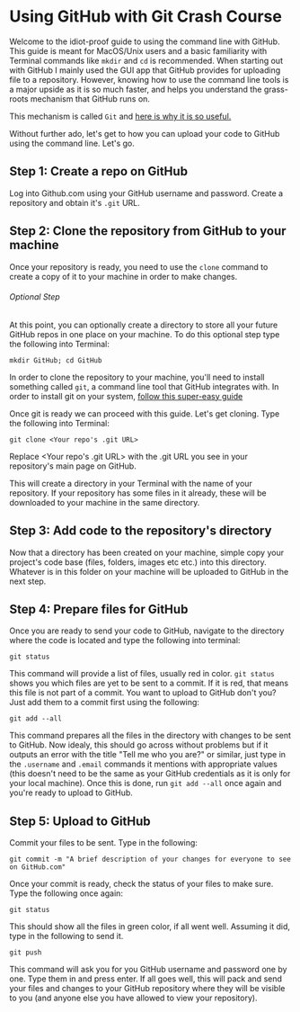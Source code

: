 # Using GitHub with Git Crash Course
Welcome to the idiot-proof guide to using the command line with GitHub. This guide is meant for MacOS/Unix users and a basic familiarity with Terminal commands like `mkdir` and `cd` is recommended. When starting out with GitHub I mainly used the GUI app that GitHub provides for uploading file to a repository. However, knowing how to use the command line tools is a major upside as it is so much faster, and helps you understand the grass-roots mechanism that GitHub runs on.

This mechanism is called `Git` and [here is why it is so useful.](http://blog.robertelder.org/what-is-git/)

Without further ado, let's get to how you can upload your code to GitHub using the command line. Let's go.

## Step 1: Create a repo on GitHub

Log into Github.com using your GitHub username and password. Create a repository and obtain it's `.git` URL.

## Step 2: Clone the repository from GitHub to your machine

Once your repository is ready, you need to use the `clone` command to create a copy of it to your machine in order to make changes.

###### Optional Step
At this point, you can optionally create a directory to store all your future GitHub repos in one place on your machine. To do this optional step type the following into Terminal:

`mkdir GitHub; cd GitHub`

In order to clone the repository to your machine, you'll need to install something called `git`, a command line tool that GitHub integrates with. In order to install git on your system, [follow this super-easy guide](https://gist.github.com/derhuerst/1b15ff4652a867391f03)

Once git is ready we can proceed with this guide. Let's get cloning. Type the following into Terminal:

`git clone <Your repo's .git URL>`

Replace <Your repo's .git URL> with the .git URL you see in your repository's main page on GitHub.

This will create a directory in your Terminal with the name of your repository. If your repository has some files in it already, these will be downloaded to your machine in the same directory.

## Step 3: Add code to the repository's directory

Now that a directory has been created on your machine, simple copy your project's code base (files, folders, images etc etc.) into this directory. Whatever is in this folder on your machine will be uploaded to GitHub in the next step.

## Step 4: Prepare files for GitHub

Once you are ready to send your code to GitHub, navigate to the directory where the code is located and type the following into terminal:

`git status`

This command will provide a list of files, usually red in color. `git status` shows you which files are yet to be sent to a commit. If it is red, that means this file is not part of a commit. You want to upload to GitHub don't you? Just add them to a commit first using the following:

`git add --all`

This command prepares all the files in the directory with changes to be sent to GitHub. Now idealy, this should go across without problems but if it outputs an error with the title "Tell me who you are?" or similar, just type in the `.username` and `.email` commands it mentions with appropriate values (this doesn't need to be the same as your GitHub credentials as it is only for your local machine). Once this is done, run `git add --all` once again and you're ready to upload to GitHub.

## Step 5: Upload to GitHub

Commit your files to be sent. Type in the following:

`git commit -m "A brief description of your changes for everyone to see on GitHub.com"`

Once your commit is ready, check the status of your files to make sure. Type the following once again:

`git status`

This should show all the files in green color, if all went well. Assuming it did, type in the following to send it.

`git push`

This command will ask you for you GitHub username and password one by one. Type them in and press enter. If all goes well, this will pack and send your files and changes to your GitHub repository where they will be visible to you (and anyone else you have allowed to view your repository).
